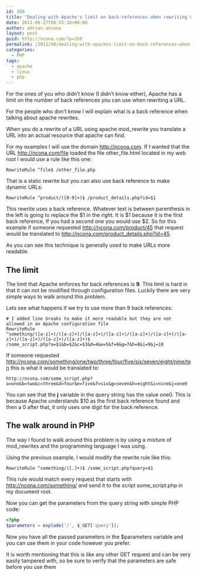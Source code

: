 ```yaml
---
id: 350
title: "Dealing with Apache's limit on back-references when rewriting URLs"
date: 2011-08-27T00:55:16+00:00
author: adrian.ancona
layout: post
guid: http://ncona.com/?p=350
permalink: /2011/08/dealing-with-apaches-limit-on-back-references-when-rewriting-urls/
categories:
  - PHP
tags:
  - apache
  - linux
  - php
---
```

For the ones of you who didn&#8217;t know (I didn&#8217;t know either), Apache has a limit on the number of back references you can use when rewriting a URL.

For the people who don&#8217;t know I will explain what is a back reference when talking about apache rewrites.

When you do a rewrite of a URL using apache mod_rewrite you translate a URL into an actual resource that apache can find.

For my examples I will use the domain http://ncona.com. If I wanted that the URL http://ncona.com/file loaded the file other_file.html located in my web root I would use a rule like this one:

```
RewriteRule ^file$ /other_file.php
```

That is a static rewrite but you can also use back reference to make dynamic URLs:

```
RewriteRule ^product/([0-9]+)$ /product_details.php?id=$1
```

<!--more-->

This rewrite uses a back reference. Whatever text is between parenthesis in the left is going to replace the $1 in the right. It is $1 because it is the first back reference, If you had a second one you would use $2. So for this example if someone requested http://ncona.com/product/45 that request would be translated to http://ncona.com/product_details.php?id=45.

As you can see this technique is generally used to make URLs more readable.

## The limit

The limit that Apache enforces for back references is **9**. This limit is hard in that it can not be modified through configuration files. Luckily there are very simple ways to walk around this problem.

Lets see what happens if we try to use more than 9 back references:

```
# I added line breaks to make it more readable but they are not allowed in an Apache configuration file
RewriteRule
^something/([a-z]+)/([a-z]+)/([a-z]+)/([a-z]+)/([a-z]+)/([a-z]+)/([a-z]+)/([a-z]+)/([a-z]+)/([a-z]+)$
/some_script.php?a=$1&b=$2&c=$3&d=4&e=5&f=6&g=7&h=8&i=9&j=10
```

If someone requested http://ncona.com/something/one/two/three/four/five/six/seven/eight/nine/ten this is what it would be translated to:

```
http://ncona.com/some_script.php?a=one&b=two&c=three&d=four&e=five&f=six&g=seven&h=eight&i=nine&j=one0
```

You can see that the **j** variable in the query string has the value one0. This is because Apache understands $10 as the first back reference found and then a 0 after that, it only uses one digit for the back reference.

## The walk around in PHP

The way I found to walk around this problem is by using a mixture of mod_rewrites and the programming language I was using.

Using the previous example, I would modify the rewrite rule like this:

```
RewriteRule ^something/([.]+)$ /some_script.php?query=$1 
```

This rule would match every request that starts with http://ncona.com/something/ and send it to the script some_script.php in my document root.

Now you can get the parameters from the query string with simple PHP code:

```php
<?php
$parameters = explode('/', $_GET['query']);
```

Now you have all the passed parameters in the $parameters variable and you can use them in your code however you prefer.

It is worth mentioning that this is like any other GET request and can be very easily tampered with, so be sure to verify that the parameters are safe before you use them
